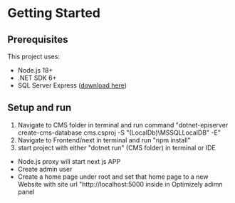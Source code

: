 # Getting Started

## Prerequisites
This project uses: 
* Node.js 18+
* .NET SDK 6+
* SQL Server Express ([download here](https://www.microsoft.com/en-us/sql-server/sql-server-downloads))

## Setup and run

1. Navigate to CMS folder in terminal and run command "dotnet-episerver create-cms-database cms.csproj -S "(LocalDb)\MSSQLLocalDB" -E"
2. Navigate to Frontend/next in terminal and run "npm install"
3. start project with either "dotnet run" (CMS folder) in terminal or IDE
* Node.js proxy will start next js APP
* Create admin user
* Create a home page under root and set that home page to a new Website with site url "http://localhost:5000 inside in Optimizely adimn panel
